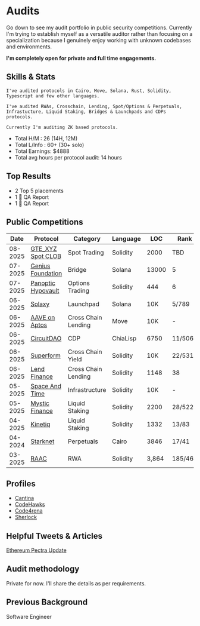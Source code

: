 # Audits
Go down to see my audit portfolio in public security competitions. 
Currently I'm trying to establish myself as a versatile auditor rather than focusing on a specialization because I genuinely enjoy working with unknown codebases and environments. 

**I'm completely open for private and full time engagements.** 

## Skills & Stats

```
I've audited protocols in Cairo, Move, Solana, Rust, Solidity, Typescript and few other languages. 

I've audited RWAs, Crosschain, Lending, Spot/Options & Perpetuals, Infrastucture, Liquid Staking, Bridges & Launchpads and CDPs protocols. 

Currently I'm auditing ZK based protocols. 
```

- Total H/M    : 26 (14H, 12M)
- Total L/Info : 60+ (30+ solo)
- Total Earnings: $4888
- Total avg hours per protocol audit: 14 hours 

## Top Results

- 2 Top 5 placements
- 1 🥇 QA Report
- 1 🥉 QA Report

## Public Competitions

| Date | Protocol | Category | Language | LOC | Rank | Findings | $$ | Report |
| ---- | ---- | ---- | ---- | ---- | ----- | ---- | ---- | ---- |
| 08-2025 | [GTE_XYZ Spot CLOB](https://www.gte.xyz/) | Spot Trading | Solidity  | 2000 | TBD | TBD | TBD | [report](https://code4rena.com/audits/2025-07-gte-spot-clob-and-router/submissions?page=1&filter=all&search=dystopia)
| 07-2025 | [Genius Foundation](https://x.com/GeniusFDN) | Bridge | Solana  | 13000 | 5 | 1H, 1L, 1QA | $1308 | [report](https://cantina.xyz/code/12acc80c-4e4c-4081-a0a3-faa92150651a/findings?created_by=dystopia&status=confirmed,duplicate)
| 07-2025 | [Panoptic Hypovault](https://panoptic.xyz/) | Options Trading | Solidity  | 444 | 6 | 🥉QA  | $126 | [report](https://code4rena.com/audits/2025-06-panoptic-hypovault/submissions/S-788)
| 06-2025 | [Solaxy](https://solaxy.io/) | Launchpad | Solana  | 10K | 5/789 | 1H, 2M | $710 | [report](https://cantina.xyz/code/50d38b86-80a0-49af-9df8-70d7d601b7d7/findings?created_by=dystopia&status=confirmed,duplicate)
| 06-2025 | [AAVE on Aptos](https://aave.com/) | Cross Chain Lending | Move  | 10K | - | 4L, 1QA | - | [report](https://cantina.xyz/code/ad445d42-9d39-4bcf-becb-0c6c8689b767/findings?created_by=dystopia&status=duplicate,confirmed)
| 06-2025 | [CircuitDAO](https://circuitdao.com/) | CDP | ChiaLisp  | 6750 | 11/506 | 1M | $450 | [report](https://cantina.xyz/code/7d650b99-8a40-49d1-9b65-2b060accfbb7/findings?status=duplicate,confirmed&created_by=dystopia)
| 06-2025 | [Superform](https://www.superform.xyz/) | Cross Chain Yield | Solidity  | 10K | 22/531 | 1H, 1M, 3L, 1QA | $215 | [report](https://cantina.xyz/code/ba62fa4e-f933-4eec-b9ac-868325f4a694/findings?created_by=dystopia&status=duplicate,confirmed)
| 06-2025 | [Lend Finance](https://www.lend.finance/) | Cross Chain Lending | Solidity  | 1148 | 38 | 6H, 1M | $57 | [report](https://audits.sherlock.xyz/contests/908/report)
| 05-2025 | [Space And Time](https://www.spaceandtime.io/) | Infrastructure | Solidity  | 10K | - | 2L, 1QA | - | [report](https://cantina.xyz/code/3cc30b66-1cba-4044-968f-a0817cd7bf83/findings?created_by=dystopia&status=duplicate,confirmed)
| 05-2025 | [Mystic Finance](https://mysticfinance.xyz/) | Liquid Staking | Solidity  | 2200 | 28/522 | 2H, 3M | $121 | [report](https://cantina.xyz/code/c160af78-28f8-47f7-9926-889b3864c6d8/findings?created_by=dystopia&status=duplicate)
| 04-2025 | [Kinetiq](https://kinetiq.xyz/) | Liquid Staking | Solidity  | 1332 | 13/83 | 🥇 QA | $568 | [report](https://code4rena.com/audits/2025-04-kinetiq/submissions/S-1057)
| 04-2024 |[Starknet](https://www.starknet.io/) | Perpetuals | Cairo | 3846 | 17/41 | 1H, 1M | $1270 | [report](https://code4rena.com/audits/2025-03-starknet-perpetual/submissions?page=1&filter=awardable&search=dys)
| 03-2025 | [RAAC](https://www.raac.io/) | RWA | Solidity  | 3,864 | 185/462 | 3H, 3M, 1L | $63 | [report](https://codehawks.cyfrin.io/c/2025-02-raac/results?lt=contest&page=47&sc=reward&sj=reward&t=report)


## Profiles
- [Cantina](https://cantina.xyz/u/dystopia)
- [CodeHawks](https://profiles.cyfrin.io/u/dystopiaxyz)
- [Code4rena](https://code4rena.com/@dystopia)
- [Sherlock](https://audits.sherlock.xyz/watson/dystopia)


## Helpful Tweets & Articles
[Ethereum Pectra Update](https://x.com/dystopiaxyz/status/1920392761326317992)


## Audit methodology
Private for now. I'll share the details as per requirements. 


## Previous Background
Software Engineer